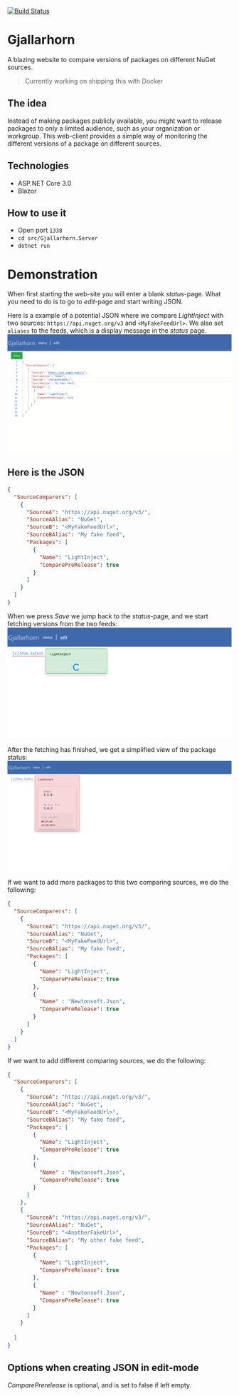 [![Build Status](https://dev.azure.com/havardmoas/HaavamoaProjects/_apis/build/status/haavamoa.Gjallarhorn?branchName=master)](https://dev.azure.com/havardmoas/HaavamoaProjects/_build/latest?definitionId=6&branchName=master)

# Gjallarhorn

A blazing website to compare versions of packages on different NuGet sources.

> Currently working on shipping this with Docker

## The idea

Instead of making packages publicly available, you might want to release packages to only a limited audience, such as your organization or workgroup.
This web-client provides a simple way of monitoring the different versions of a package on different sources.

## Technologies

- ASP.NET Core 3.0
- Blazor

## How to use it

- Open port `1338`
- `cd src/Gjallarhorn.Server`
- `dotnet run`


# Demonstration
When first starting the web-site you will enter a blank *status*-page. What you need to do is to go to *edit*-page and start writing JSON.

Here is a example of a potential JSON where we compare *LightInject* with two sources: ``https://api.nuget.org/v3`` and `<MyFakeFeedUrl>`.
We also set `aliases` to the feeds, which is a display message in the *status* page.
![BeforeFetch]

## Here is the JSON

```json
{
  "SourceComparers": [
    {
      "SourceA": "https://api.nuget.org/v3/",
      "SourceAAlias": "NuGet",
      "SourceB": "<MyFakeFeedUrl>",
      "SourceBAlias": "My fake feed",
      "Packages": [
        {
          "Name": "LightInject",
          "ComparePreRelease": true
        }
      ]
    }
  ]
}
```

When we press *Save* we jump back to the *status*-page, and we start fetching versions from the two feeds:
![DuringFetch]

After the fetching has finished, we get a simplified view of the package status:
![AfterFetch]


If we want to add more packages to this two comparing sources, we do the following:
```json
{
  "SourceComparers": [
    {
      "SourceA": "https://api.nuget.org/v3/",
      "SourceAAlias": "NuGet",
      "SourceB": "<MyFakeFeedUrl>",
      "SourceBAlias": "My fake feed",
      "Packages": [
        {
          "Name": "LightInject",
          "ComparePreRelease": true
        },
        {
          "Name" : "Newtonsoft.Json",
          "ComparePreRelease": true
        }
      ]
    }
  ]
}
```

If we want to add different comparing sources, we do the following:
```json
{
  "SourceComparers": [
    {
      "SourceA": "https://api.nuget.org/v3/",
      "SourceAAlias": "NuGet",
      "SourceB": "<MyFakeFeedUrl>",
      "SourceBAlias": "My fake feed",
      "Packages": [
        {
          "Name": "LightInject",
          "ComparePreRelease": true
        },
        {
          "Name" : "Newtonsoft.Json",
          "ComparePreRelease": true
        }
      ]
    },
    {
      "SourceA": "https://api.nuget.org/v3/",
      "SourceAAlias": "NuGet",
      "SourceB": "<AnotherFakeUrl>",
      "SourceBAlias": "My other fake feed",
      "Packages": [
        {
          "Name": "LightInject",
          "ComparePreRelease": true
        },
        {
          "Name" : "Newtonsoft.Json",
          "ComparePreRelease": true
        }
      ]
    }

  ]
}
```
## Options when creating JSON in edit-mode

*ComparePrerelease* is optional, and is set to false if left empty.

[BeforeFetch]: doc/img/BeforeFetch.png
[DuringFetch]: doc/img/DuringFetch.png
[AfterFetch]: doc/img/AfterFetch.png
